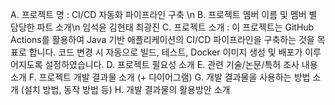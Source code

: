 A.	프로젝트 명 : CI/CD 자동화 파이프라인 구축 \n
B.	프로젝트 멤버 이름 및 멤버 별 담당한 파트 소개\n
임석윤
김현태
최광진
C.	프로젝트 소개 : 이 프로젝트는 GitHub Actions를 활용하여 Java 기반 애플리케이션의 CI/CD 파이프라인을 구축하는 것을 목표로 합니다. 코드 변경 시 자동으로 빌드, 테스트, Docker 이미지 생성 및 배포가 이루어지도록 설정하였습니다.
D.	프로젝트 필요성 소개
E.	관련 기술/논문/특허 조사 내용 소개
F.	프로젝트 개발 결과물 소개 (+ 다이어그램)
G.	개발 결과물을 사용하는 방법 소개 (설치 방법, 동작 방법 등)
H.	개발 결과물의 활용방안 소개
